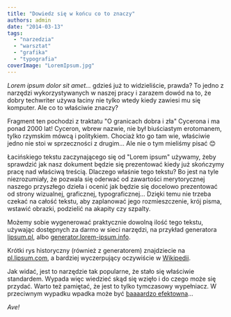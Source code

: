 ```yaml
---
title: "Dowiedz się w końcu co to znaczy"
authors: admin
date: "2014-03-13"
tags:
  - "narzedzia"
  - "warsztat"
  - "grafika"
  - "typografia"
coverImage: "LoremIpsum.jpg"
---
```


*Lorem ipsum dolor sit amet...* gdzieś już to widzieliście, prawda? To jedno z
narzędzi wykorzystywanych w naszej pracy i zarazem dowód na to, że dobry
techwriter używa łaciny nie tylko wtedy kiedy zawiesi mu się komputer. Ale co to
właściwie znaczy?

<!--truncate-->

Fragment ten pochodzi z traktatu "O granicach dobra i zła" Cycerona i ma ponad
2000 lat! Cyceron, wbrew nazwie, nie był biuściastym erotomanem, tylko rzymskim
mówcą i politykiem. Chociaż kto go tam wie, właściwie jedno nie stoi w
sprzeczności z drugim... Ale nie o tym mieliśmy pisać 😊

Łacińskiego tekstu zaczynającego się od "Lorem ipsum" używamy, żeby sprawdzić
jak nasz dokument będzie się prezentować kiedy już skończymy pracę nad właściwą
treścią. Dlaczego właśnie tego tekstu? Bo jest na tyle niezrozumiały, że pozwala
się oderwać od zawartości merytorycznej naszego przyszłego dzieła i ocenić jak
będzie się docelowo prezentować od strony wizualnej, graficznej,
typograficznej... Dzięki temu nie trzeba czekać na całość tekstu, aby zaplanować
jego rozmieszczenie, krój pisma, wstawić obrazki, podzielić na akapity czy
szpalty.

Możemy sobie wygenerować praktycznie dowolną ilość tego tekstu, używając
dostępnych za darmo w sieci narzędzi, na przykład generatora
[lipsum.pl](http://lipsum.pl/),
albo [generator.lorem-ipsum.info](http://generator.lorem-ipsum.info/).

Krótki rys historyczny (również z generatorem) znajdziecie na
[pl.lipsum.com](http://pl.lipsum.com/), a bardziej wyczerpujący oczywiście w
[Wikipedii](http://pl.wikipedia.org/wiki/Lorem_ipsum).

Jak widać, jest to narzędzie tak popularne, że stało się właściwie standardem.
Wypada więc wiedzieć skąd się wzięło i do czego może się przydać. Warto też
pamiętać, że jest to tylko tymczasowy wypełniacz. W przeciwnym wypadku wpadka
może być
[baaaardzo efektowna](http://www.elezea.com/2014/02/lorem-ipsum-gone-wrong/)...

_Ave!_
